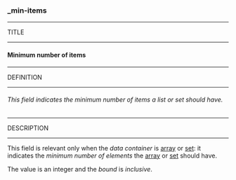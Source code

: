 ### _min-items



------
TITLE

------

#### Minimum number of items



------
DEFINITION

------

###### This field indicates the minimum number of items a list or set should have.



------
DESCRIPTION

------

This field is relevant only when the *data container* is [array](_array_) or [set](_set_): it indicates the *minimum number of elements* the [array](_array_) or [set](_set_) should have.

The value is an integer and the *bound* is *inclusive*.